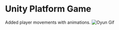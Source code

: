 # Unity Platform Game
Added player movements with animations.
![Oyun Gif](https://user-images.githubusercontent.com/127984479/232163994-f0b889d0-d422-4816-8a6c-acad2b1f753b.gif)
